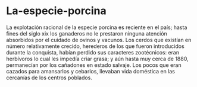 # La-especie-porcina
La explotación racional de la especie porcina es reciente en el país; hasta fines del siglo xix los ganaderos no le prestaron ninguna atención absorbidos por el cuidado de ovinos y vacunos. Los cerdos que existían en número relativamente crecido, herederos de los que fueron introducidos durante la conquista, habían perdido sus caracteres zootécnicos: eran herbívoros lo cual les impedía criar grasa; y aún hasta muy cerca de 1880, permanecían por los cañadones en estado salvaje. Los pocos que eran cazados para amansarlos y cebarlos, llevaban vida doméstica en las cercanías de los centros poblados. 
